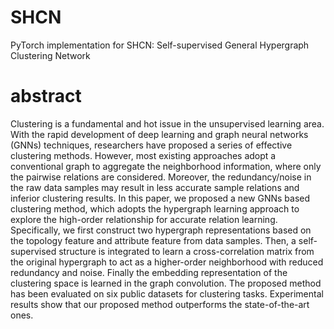 # SHCN
PyTorch implementation for SHCN: Self-supervised General Hypergraph Clustering Network


# abstract
Clustering is a fundamental and hot issue in the unsupervised learning area. With the rapid development of deep learning and graph neural networks (GNNs) techniques, researchers have proposed a series of effective clustering methods. However, most existing approaches adopt a conventional graph to aggregate the neighborhood information, where only the pairwise relations are considered. Moreover, the redundancy/noise in the raw data samples may result in less accurate sample relations and inferior clustering results. In this paper, we proposed a new GNNs based clustering method, which adopts the hypergraph learning approach to explore the high-order relationship for accurate relation learning. Specifically, we first construct two hypergraph representations based on the topology feature and attribute feature from data samples. Then, a self-supervised structure is integrated to learn a cross-correlation matrix from the original hypergraph to act as a higher-order neighborhood with reduced redundancy and noise. Finally the embedding representation of the clustering space is learned in the graph convolution. The proposed method has been evaluated on six public datasets for clustering tasks. Experimental results show that our proposed method outperforms the state-of-the-art ones. 

